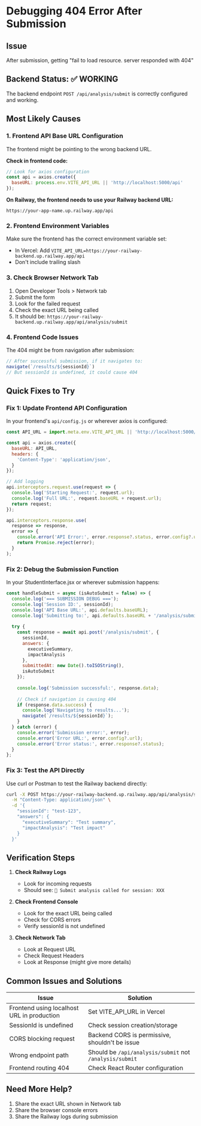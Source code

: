 # Debugging 404 Error After Submission

## Issue
After submission, getting "fail to load resource. server responded with 404"

## Backend Status: ✅ WORKING
The backend endpoint `POST /api/analysis/submit` is correctly configured and working.

## Most Likely Causes

### 1. Frontend API Base URL Configuration
The frontend might be pointing to the wrong backend URL.

**Check in frontend code:**
```javascript
// Look for axios configuration
const api = axios.create({
  baseURL: process.env.VITE_API_URL || 'http://localhost:5000/api'
});
```

**On Railway, the frontend needs to use your Railway backend URL:**
```
https://your-app-name.up.railway.app/api
```

### 2. Frontend Environment Variables
Make sure the frontend has the correct environment variable set:
- In Vercel: Add `VITE_API_URL=https://your-railway-backend.up.railway.app/api`
- Don't include trailing slash

### 3. Check Browser Network Tab
1. Open Developer Tools > Network tab
2. Submit the form
3. Look for the failed request
4. Check the exact URL being called
5. It should be: `https://your-railway-backend.up.railway.app/api/analysis/submit`

### 4. Frontend Code Issues
The 404 might be from navigation after submission:
```javascript
// After successful submission, if it navigates to:
navigate(`/results/${sessionId}`)
// But sessionId is undefined, it could cause 404
```

## Quick Fixes to Try

### Fix 1: Update Frontend API Configuration
In your frontend's `api/config.js` or wherever axios is configured:
```javascript
const API_URL = import.meta.env.VITE_API_URL || 'http://localhost:5000/api';

const api = axios.create({
  baseURL: API_URL,
  headers: {
    'Content-Type': 'application/json',
  }
});

// Add logging
api.interceptors.request.use(request => {
  console.log('Starting Request:', request.url);
  console.log('Full URL:', request.baseURL + request.url);
  return request;
});

api.interceptors.response.use(
  response => response,
  error => {
    console.error('API Error:', error.response?.status, error.config?.url);
    return Promise.reject(error);
  }
);
```

### Fix 2: Debug the Submission Function
In your StudentInterface.jsx or wherever submission happens:
```javascript
const handleSubmit = async (isAutoSubmit = false) => {
  console.log('=== SUBMISSION DEBUG ===');
  console.log('Session ID:', sessionId);
  console.log('API Base URL:', api.defaults.baseURL);
  console.log('Submitting to:', api.defaults.baseURL + '/analysis/submit');
  
  try {
    const response = await api.post('/analysis/submit', {
      sessionId,
      answers: {
        executiveSummary,
        impactAnalysis
      },
      submittedAt: new Date().toISOString(),
      isAutoSubmit
    });
    
    console.log('Submission successful:', response.data);
    
    // Check if navigation is causing 404
    if (response.data.success) {
      console.log('Navigating to results...');
      navigate(`/results/${sessionId}`);
    }
  } catch (error) {
    console.error('Submission error:', error);
    console.error('Error URL:', error.config?.url);
    console.error('Error status:', error.response?.status);
  }
};
```

### Fix 3: Test the API Directly
Use curl or Postman to test the Railway backend directly:
```bash
curl -X POST https://your-railway-backend.up.railway.app/api/analysis/submit \
  -H "Content-Type: application/json" \
  -d '{
    "sessionId": "test-123",
    "answers": {
      "executiveSummary": "Test summary",
      "impactAnalysis": "Test impact"
    }
  }'
```

## Verification Steps

1. **Check Railway Logs**
   - Look for incoming requests
   - Should see: `📝 Submit analysis called for session: XXX`

2. **Check Frontend Console**
   - Look for the exact URL being called
   - Check for CORS errors
   - Verify sessionId is not undefined

3. **Check Network Tab**
   - Look at Request URL
   - Check Request Headers
   - Look at Response (might give more details)

## Common Issues and Solutions

| Issue | Solution |
|-------|----------|
| Frontend using localhost URL in production | Set VITE_API_URL in Vercel |
| SessionId is undefined | Check session creation/storage |
| CORS blocking request | Backend CORS is permissive, shouldn't be issue |
| Wrong endpoint path | Should be `/api/analysis/submit` not `/analysis/submit` |
| Frontend routing 404 | Check React Router configuration |

## Need More Help?

1. Share the exact URL shown in Network tab
2. Share the browser console errors
3. Share the Railway logs during submission